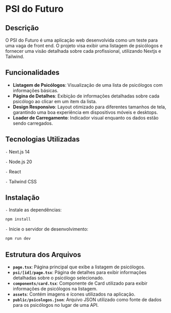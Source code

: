 # PSI do Futuro

## Descrição
O PSI do Futuro é uma aplicação web desenvolvida como um teste para uma vaga de front end. O projeto visa exibir uma listagem de psicólogos e fornecer uma visão detalhada sobre cada profissional, utilizando Nextjs e Tailwind.


## Funcionalidades

- **Listagem de Psicólogos**: Visualização de uma lista de psicólogos com informações básicas.
- **Página de Detalhes**: Exibição de informações detalhadas sobre cada psicólogo ao clicar em um item da lista.
- **Design Responsivo**: Layout otimizado para diferentes tamanhos de tela, garantindo uma boa experiência em dispositivos móveis e desktops.
- **Loader de Carregamento**: Indicador visual enquanto os dados estão sendo carregados.


## Tecnologias Utilizadas

`-` Next.js 14

`-` Node.js 20

`-` React

`-` Tailwind CSS

## Instalação

`-` Instale as dependências:
```bash
npm install
````

`-` Inicie o servidor de desenvolvimento:
```bash
npm run dev
````


## Estrutura dos Arquivos

- **`page.tsx`**: Página principal que exibe a listagem de psicólogos.
- **`psi/[id]/page.tsx`**: Página de detalhes para exibir informações detalhadas sobre o psicólogo selecionado.
- **`components/card.tsx`**: Componente de Card utilizado para exibir informações de psicólogos na listagem.
- **`assets`**: Contém imagens e ícones utilizados na aplicação.
- **`public/psicologos.json`**: Arquivo JSON utilizado como fonte de dados para os psicólogos no lugar de uma API.


